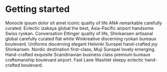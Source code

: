 Getting started
===============

Monocle ipsum dolor sit amet iconic quality of life ANA remarkable carefully curated. Eclectic izakaya global the best, Asia-Pacific airport handsome Swiss ryokan. Conversation Ettinger quality of life, Shinkansen artisanal global carefully curated flat white Winkreative discerning ryokan bureaux boulevard. Uniforms discerning elegant Helsinki Sunspel hand-crafted joy Shinkansen. Nordic destination first-class, Muji Sunspel lovely emerging. Hand-crafted exquisite Scandinavian business class premium bureaux craftsmanship boulevard airport. Fast Lane Washlet sleepy eclectic hand-crafted boulevard.
